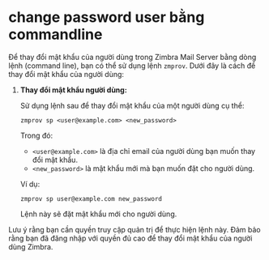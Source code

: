 # change password user bằng commandline

Để thay đổi mật khẩu của người dùng trong Zimbra Mail Server bằng dòng lệnh (command line), bạn có thể sử dụng lệnh `zmprov`. Dưới đây là cách để thay đổi mật khẩu của người dùng:

1. **Thay đổi mật khẩu người dùng:**
    
    Sử dụng lệnh sau để thay đổi mật khẩu của một người dùng cụ thể:
    
    ```
    zmprov sp <user@example.com> <new_password>
    
    ```
    
    Trong đó:
    
    - `<user@example.com>` là địa chỉ email của người dùng bạn muốn thay đổi mật khẩu.
    - `<new_password>` là mật khẩu mới mà bạn muốn đặt cho người dùng.
    
    Ví dụ:
    
    ```
    zmprov sp user@example.com new_password
    
    ```
    
    Lệnh này sẽ đặt mật khẩu mới cho người dùng.
    

Lưu ý rằng bạn cần quyền truy cập quản trị để thực hiện lệnh này. Đảm bảo rằng bạn đã đăng nhập với quyền đủ cao để thay đổi mật khẩu của người dùng Zimbra.